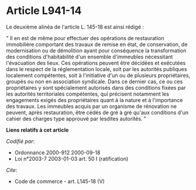 # Article L941-14

Le deuxième alinéa de l'article L. 145-18 est ainsi rédigé : 

" Il en est de même pour effectuer des opérations de restauration immobilière comportant des travaux de remise en état, de
conservation, de modernisation ou de démolition ayant pour conséquence la transformation des conditions d'habitabilité d'un
ensemble d'immeubles nécessitant l'évacuation des lieux. Ces opérations peuvent être décidées et exécutées dans le respect de
la réglementation locale, soit par les autorités publiques localement compétentes, soit à l'initiative d'un ou de plusieurs
propriétaires, groupés ou non en association syndicale. Dans ce dernier cas, ce ou ces propriétaires y sont spécialement
autorisés dans des conditions fixées par les autorités territoriales compétentes, qui précisent notamment les engagements
exigés des propriétaires quant à la nature et à l'importance des travaux. Les immeubles acquis par un organisme de rénovation
ne peuvent, après restauration, être cédés de gré à gré qu'aux conditions d'un cahier des charges type approuvé par lesdites
autorités. "

**Liens relatifs à cet article**

_Codifié par_:

  - Ordonnance 2000-912 2000-09-18
  - Loi n°2003-7 2003-01-03 art. 50 I (ratification)

_Cite_:

  - Code de commerce - art. L145-18 (V)
